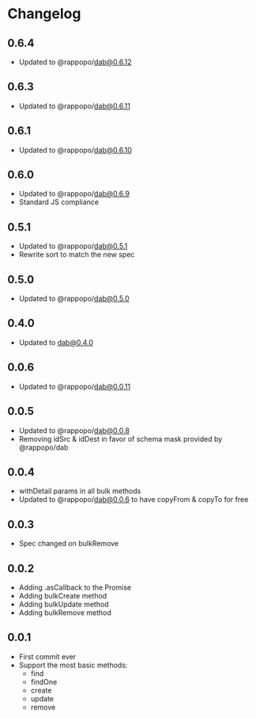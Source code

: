 # Changelog

## 0.6.4

* Updated to @rappopo/dab@0.6.12

## 0.6.3

* Updated to @rappopo/dab@0.6.11

## 0.6.1

* Updated to @rappopo/dab@0.6.10

## 0.6.0

* Updated to @rappopo/dab@0.6.9
* Standard JS compliance

## 0.5.1

* Updated to @rappopo/dab@0.5.1
* Rewrite sort to match the new spec

## 0.5.0

* Updated to @rappopo/dab@0.5.0

## 0.4.0

* Updated to dab@0.4.0

## 0.0.6

* Updated to @rappopo/dab@0.0.11

## 0.0.5

* Updated to @rappopo/dab@0.0.8
* Removing idSrc & idDest in favor of schema mask provided by @rappopo/dab

## 0.0.4

* withDetail params in all bulk methods
* Updated to @rappopo/dab@0.0.6 to have copyFrom & copyTo for free

## 0.0.3

* Spec changed on bulkRemove

## 0.0.2

* Adding .asCallback to the Promise
* Adding bulkCreate method
* Adding bulkUpdate method
* Adding bulkRemove method

## 0.0.1

* First commit ever
* Support the most basic methods:
  * find
  * findOne
  * create
  * update
  * remove